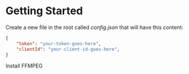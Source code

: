 # Getting Started

Create a new file in the root called _config.json_ that will have this content:

```json
{
	"token": "your-token-goes-here",
	"clientId": "your-client-id-goes-here",
}
```

Install FFMPEG
